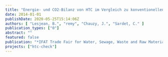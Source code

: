 ```yaml
---
title: "Energie- und CO2-Bilanz von HTC im Vergleich zu konventionellen Verfahren der Klärschlammbehandlung"
date: 2014-01-01
publishDate: 2020-05-25T15:14:06Z
authors: [ "Lesjean, B.", "remy", "Chauzy, J.", "Sardet, C." ]
publication_types: ["0"]
abstract: ""
featured: false
publication: "*IFAT Trade Fair for Water, Sewage, Waste and Raw Materials Management - Veranstaltung des Bundesverbands HTC*"
projects: ["htc-check"]
---
```


